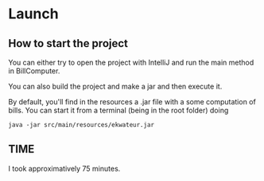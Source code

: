 # Launch

## How to start the project

You can either try to open the project with IntelliJ and run the main method in BillComputer.

You can also build the project and make a jar and then execute it.

By default, you'll find in the resources a .jar file with a some computation of bills.
You can start it from a terminal (being in the root folder) doing
```
java -jar src/main/resources/ekwateur.jar
```

## TIME

I took approximatively 75 minutes.